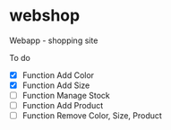 webshop
=======

Webapp - shopping site

To do
- [X] Function Add Color
- [X] Function Add Size
- [ ] Function Manage Stock
- [ ] Function Add Product
- [ ] Function Remove Color, Size, Product
